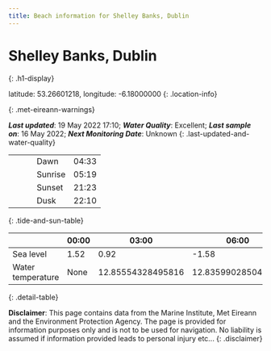 ```yaml
---
title: Beach information for Shelley Banks, Dublin
---
```

# Shelley Banks, Dublin 
{: .h1-display}

latitude: 53.26601218, longitude: -6.18000000
{: .location-info}


{: .met-eireann-warnings}

___Last updated___: 19 May 2022 17:10; ___Water Quality___: Excellent;
___Last sample on___: 16 May 2022; ___Next Monitoring Date___: Unknown
{: .last-updated-and-water-quality}

|   |   |   |   |   |
|---|---|---|---|---|
|   |   |   | Dawn  | 04:33 |
|   |   |   | Sunrise  | 05:19 |
|   |   |   | Sunset  | 21:23 |
|   |   |   | Dusk  | 22:10 |
{: .tide-and-sun-table}

<div></div>

| | 00:00 | 03:00 | 06:00 | 09:00 | 12:00 | 15:00 | 18:00 | 21:00 |
|---|---|---|---|---|---|---|---|---|
| Sea level | 1.52 | 0.92 | -1.58 | -1.01| 1.04 | 1.01 | -1.18 | -0.94 |
| Water temperature | None | 12.85554328495816 | 12.835990285043684 | 12.90680170129139 | 13.174220710548667 | 13.4782555744452 | 13.65570871144807 | 13.445880894759332 |
{: .detail-table}

__Disclaimer__: This page contains data from the Marine Institute,
Met Eireann and the Environment Protection Agency. The page is provided for
information purposes only and is not to be used for navigation. No liability
is assumed if information provided leads to personal injury etc...
{: .disclaimer}